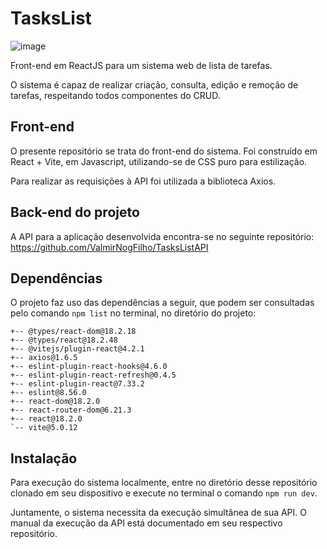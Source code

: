 # TasksList

![image](https://github.com/ValmirNogFilho/TasksList/assets/119276059/8c053e94-6113-49ab-a468-974aa11f6519)


Front-end em ReactJS para um sistema web de lista de tarefas.

O sistema é capaz de realizar criação, consulta, edição e remoção de tarefas, respeitando todos componentes do CRUD. 

## Front-end

O presente repositório se trata do front-end do sistema. Foi construído em React + Vite, em Javascript, utilizando-se de CSS puro para estilização.

Para realizar as requisições à API foi utilizada a biblioteca Axios.

## Back-end do projeto

A API para a aplicação desenvolvida encontra-se no seguinte repositório: https://github.com/ValmirNogFilho/TasksListAPI

## Dependências

O projeto faz uso das dependências a seguir, que podem ser consultadas pelo comando `npm list` no terminal, no diretório do projeto:

```
+-- @types/react-dom@18.2.18
+-- @types/react@18.2.48
+-- @vitejs/plugin-react@4.2.1
+-- axios@1.6.5
+-- eslint-plugin-react-hooks@4.6.0
+-- eslint-plugin-react-refresh@0.4.5
+-- eslint-plugin-react@7.33.2
+-- eslint@8.56.0
+-- react-dom@18.2.0
+-- react-router-dom@6.21.3
+-- react@18.2.0
`-- vite@5.0.12
```

## Instalação

Para execução do sistema localmente, entre no diretório desse repositório clonado em seu dispositivo e execute no terminal o comando `npm run dev`.

Juntamente, o sistema necessita da execução simultânea de sua API. O manual da execução da API está documentado em seu respectivo repositório.
